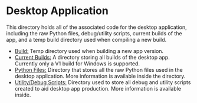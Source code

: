 # Desktop Application
This directory holds all of the associated code for the desktop application, including the raw Python files, debug/utility scripts, current builds of the app, and a temp build directory used when compiling a new build.

* [Build:](/desktop-application/build) Temp directory used when building a new app version.
* [Current Builds:](/desktop-application/CURRENTBUILDS) A directory storing all builds of the desktop app. Currently only a V1 build for Windows is supported.
* [Python Files:](/desktop-application/python-files) Directory that stores all the raw Python files used in the desktop application. More information is available inside the directory.
* [Utility/Debug Scripts:](/desktop-application/scripts) Directory used to store all debug and utility scripts created to aid desktop app production. More information is available inside.